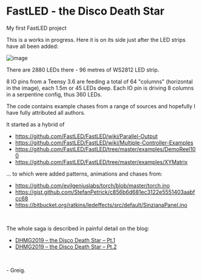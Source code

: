 # FastLED - the Disco Death Star
My first FastLED project

This is a works in progress. Here it is on its side just after the LED strips have all been added:

![image](https://user-images.githubusercontent.com/11004787/61619872-097fba80-acb3-11e9-891c-ef28d879c3e3.png)

There are 2880 LEDs there - 96 metres of WS2812 LED strip.

8 IO pins from a Teensy 3.6 are feeding a total of 64 "columns" (horizontal in the image), each 1.5m or 45 LEDs deep. Each IO pin is driving 8 columns in a serpentine config, thus 360 LEDs.

The code contains example chases from a range of sources and hopefully I have fully attributed all authors.

It started as a hybrid of
- https://github.com/FastLED/FastLED/wiki/Parallel-Output
- https://github.com/FastLED/FastLED/wiki/Multiple-Controller-Examples
- https://github.com/FastLED/FastLED/tree/master/examples/DemoReel100
- https://github.com/FastLED/FastLED/tree/master/examples/XYMatrix

... to which were added patterns, animations and chases from:
- https://github.com/evilgeniuslabs/torch/blob/master/torch.ino
- https://gist.github.com/StefanPetrick/c856b6d681ec3122e5551403aabfcc68
- https://bitbucket.org/ratkins/ledeffects/src/default/SinzianaPanel.ino

<br>

The whole saga is described in painful detail on the blog:
- [DHMG2019 – the Disco Death Star – Pt.1](https://greiginsydney.com/dhmg2019-dds-pt1/)
- [DHMG2019 – the Disco Death Star – Pt.2](https://greiginsydney.com/dhmg2019-dds-pt2/)

<br>

\- Greig.

